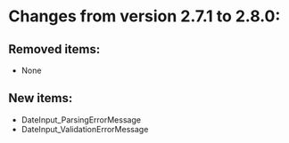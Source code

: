 # Changes from version 2.7.1 to 2.8.0:

## Removed items:
  * None

## New items:
  * DateInput_ParsingErrorMessage
  * DateInput_ValidationErrorMessage